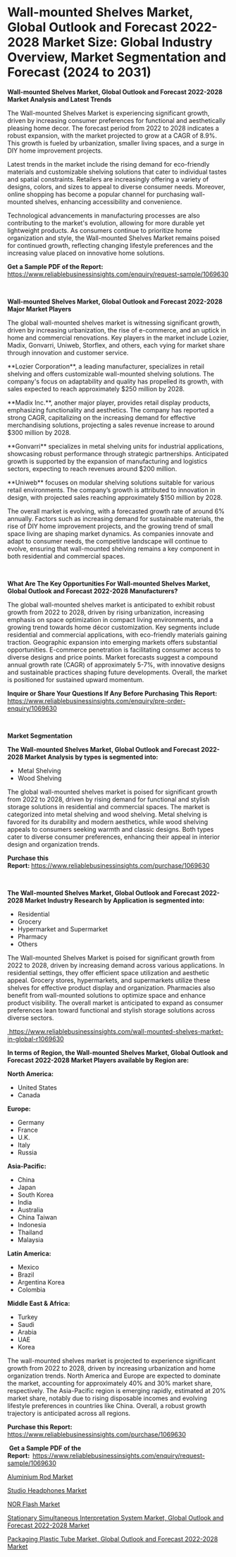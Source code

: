 <p><h1>Wall-mounted Shelves Market, Global Outlook and Forecast 2022-2028 Market Size: Global Industry Overview, Market Segmentation and Forecast (2024 to 2031)</h1></p><p><strong>Wall-mounted Shelves Market, Global Outlook and Forecast 2022-2028 Market Analysis and Latest Trends</strong></p>
<p><p>The Wall-mounted Shelves Market is experiencing significant growth, driven by increasing consumer preferences for functional and aesthetically pleasing home decor. The forecast period from 2022 to 2028 indicates a robust expansion, with the market projected to grow at a CAGR of 8.9%. This growth is fueled by urbanization, smaller living spaces, and a surge in DIY home improvement projects. </p><p>Latest trends in the market include the rising demand for eco-friendly materials and customizable shelving solutions that cater to individual tastes and spatial constraints. Retailers are increasingly offering a variety of designs, colors, and sizes to appeal to diverse consumer needs. Moreover, online shopping has become a popular channel for purchasing wall-mounted shelves, enhancing accessibility and convenience.</p><p>Technological advancements in manufacturing processes are also contributing to the market's evolution, allowing for more durable yet lightweight products. As consumers continue to prioritize home organization and style, the Wall-mounted Shelves Market remains poised for continued growth, reflecting changing lifestyle preferences and the increasing value placed on innovative home solutions.</p></p>
<p><strong>Get a Sample PDF of the Report:&nbsp;</strong> <a href="https://www.reliablebusinessinsights.com/enquiry/request-sample/1069630">https://www.reliablebusinessinsights.com/enquiry/request-sample/1069630</a></p>
<p>&nbsp;</p>
<p><strong>Wall-mounted Shelves Market, Global Outlook and Forecast 2022-2028 Major Market Players</strong></p>
<p><p>The global wall-mounted shelves market is witnessing significant growth, driven by increasing urbanization, the rise of e-commerce, and an uptick in home and commercial renovations. Key players in the market include Lozier, Madix, Gonvarri, Uniweb, Storflex, and others, each vying for market share through innovation and customer service.</p><p>**Lozier Corporation**, a leading manufacturer, specializes in retail shelving and offers customizable wall-mounted shelving solutions. The company's focus on adaptability and quality has propelled its growth, with sales expected to reach approximately $250 million by 2028.</p><p>**Madix Inc.**, another major player, provides retail display products, emphasizing functionality and aesthetics. The company has reported a strong CAGR, capitalizing on the increasing demand for effective merchandising solutions, projecting a sales revenue increase to around $300 million by 2028.</p><p>**Gonvarri** specializes in metal shelving units for industrial applications, showcasing robust performance through strategic partnerships. Anticipated growth is supported by the expansion of manufacturing and logistics sectors, expecting to reach revenues around $200 million.</p><p>**Uniweb** focuses on modular shelving solutions suitable for various retail environments. The company’s growth is attributed to innovation in design, with projected sales reaching approximately $150 million by 2028.</p><p>The overall market is evolving, with a forecasted growth rate of around 6% annually. Factors such as increasing demand for sustainable materials, the rise of DIY home improvement projects, and the growing trend of small space living are shaping market dynamics. As companies innovate and adapt to consumer needs, the competitive landscape will continue to evolve, ensuring that wall-mounted shelving remains a key component in both residential and commercial spaces.</p></p>
<p>&nbsp;</p>
<p><strong>What Are The Key Opportunities For Wall-mounted Shelves Market, Global Outlook and Forecast 2022-2028 Manufacturers?</strong></p>
<p><p>The global wall-mounted shelves market is anticipated to exhibit robust growth from 2022 to 2028, driven by rising urbanization, increasing emphasis on space optimization in compact living environments, and a growing trend towards home décor customization. Key segments include residential and commercial applications, with eco-friendly materials gaining traction. Geographic expansion into emerging markets offers substantial opportunities. E-commerce penetration is facilitating consumer access to diverse designs and price points. Market forecasts suggest a compound annual growth rate (CAGR) of approximately 5-7%, with innovative designs and sustainable practices shaping future developments. Overall, the market is positioned for sustained upward momentum.</p></p>
<p><strong>Inquire or Share Your Questions If Any Before Purchasing This Report:</strong> <a href="https://www.reliablebusinessinsights.com/enquiry/pre-order-enquiry/1069630">https://www.reliablebusinessinsights.com/enquiry/pre-order-enquiry/1069630</a></p>
<p>&nbsp;</p>
<p><strong>Market Segmentation</strong></p>
<p><strong>The Wall-mounted Shelves Market, Global Outlook and Forecast 2022-2028 Market Analysis by types is segmented into:</strong></p>
<p><ul><li>Metal Shelving</li><li>Wood Shelving</li></ul></p>
<p><p>The global wall-mounted shelves market is poised for significant growth from 2022 to 2028, driven by rising demand for functional and stylish storage solutions in residential and commercial spaces. The market is categorized into metal shelving and wood shelving. Metal shelving is favored for its durability and modern aesthetics, while wood shelving appeals to consumers seeking warmth and classic designs. Both types cater to diverse consumer preferences, enhancing their appeal in interior design and organization trends.</p></p>
<p><strong>Purchase this Report:&nbsp;</strong><a href="https://www.reliablebusinessinsights.com/purchase/1069630">https://www.reliablebusinessinsights.com/purchase/1069630</a></p>
<p>&nbsp;</p>
<p><strong>The Wall-mounted Shelves Market, Global Outlook and Forecast 2022-2028 Market Industry Research by Application is segmented into:</strong></p>
<p><ul><li>Residential</li><li>Grocery</li><li>Hypermarket and Supermarket</li><li>Pharmacy</li><li>Others</li></ul></p>
<p><p>The Wall-mounted Shelves Market is poised for significant growth from 2022 to 2028, driven by increasing demand across various applications. In residential settings, they offer efficient space utilization and aesthetic appeal. Grocery stores, hypermarkets, and supermarkets utilize these shelves for effective product display and organization. Pharmacies also benefit from wall-mounted solutions to optimize space and enhance product visibility. The overall market is anticipated to expand as consumer preferences lean toward functional and stylish storage solutions across diverse sectors.</p></p>
<p><a href="https://www.reliablebusinessinsights.com/wall-mounted-shelves-market-in-global-r1069630">&nbsp;https://www.reliablebusinessinsights.com/wall-mounted-shelves-market-in-global-r1069630</a></p>
<p><strong>In terms of Region, the Wall-mounted Shelves Market, Global Outlook and Forecast 2022-2028 Market Players available by Region are:</strong></p>
<p>
    <p> <strong> North America: </strong>
        <ul>
            <li>United States</li>
            <li>Canada</li>
        </ul>
        </p> 
    <p> <strong> Europe: </strong>
        <ul>
            <li>Germany</li>
            <li>France</li>
            <li>U.K.</li>
            <li>Italy</li>
            <li>Russia</li>
        </ul>
        </p> 
    <p> <strong> Asia-Pacific: </strong>
        <ul>
            <li>China</li>
            <li>Japan</li>
            <li>South Korea</li>
            <li>India</li>
            <li>Australia</li>
            <li>China Taiwan</li>
            <li>Indonesia</li>
            <li>Thailand</li>
            <li>Malaysia</li>
        </ul>
        </p> 
    <p> <strong> Latin America: </strong>
        <ul>
            <li>Mexico</li>
            <li>Brazil</li>
            <li>Argentina Korea</li>
            <li>Colombia</li>
        </ul>
        </p> 
    <p> <strong> Middle East & Africa: </strong>
        <ul>
            <li>Turkey</li>
            <li>Saudi</li>
            <li>Arabia</li>
            <li>UAE</li>
            <li>Korea</li>
        </ul>
    </p>
    </p>
<p><p>The wall-mounted shelves market is projected to experience significant growth from 2022 to 2028, driven by increasing urbanization and home organization trends. North America and Europe are expected to dominate the market, accounting for approximately 40% and 30% market share, respectively. The Asia-Pacific region is emerging rapidly, estimated at 20% market share, notably due to rising disposable incomes and evolving lifestyle preferences in countries like China. Overall, a robust growth trajectory is anticipated across all regions.</p></p>
<p><strong>Purchase this Report: </strong><a href="https://www.reliablebusinessinsights.com/purchase/1069630">https://www.reliablebusinessinsights.com/purchase/1069630</a></p>
<p>&nbsp;<strong>Get a Sample PDF of the Report:&nbsp;&nbsp;</strong><a href="https://www.reliablebusinessinsights.com/enquiry/request-sample/1069630">https://www.reliablebusinessinsights.com/enquiry/request-sample/1069630</a></p>
<p><strong></strong></p>
<p><p><a href="https://issuu.com/reportprime-2/docs/aluminium-rod-market-size-2030.pptx_fecbd535609f8a">Aluminium Rod Market</a></p><p><a href="https://www.linkedin.com/pulse/studio-headphones-market-size-growing-cagr-116-report-n03zc?trackingId=LOGjQl1AQMa5xQloMIx7fQ%3D%3D">Studio Headphones Market</a></p><p><a href="https://www.linkedin.com/pulse/nor-flash-market-trends-regional-insights-forecasted-syvfc?trackingId=uchlvfDaScKDdCJjQi5Zwg%3D%3D">NOR Flash Market</a></p><p><a href="https://github.com/AnnDiaz698/Market-Research-Report-List-1/blob/main/stationary-simultaneous-interpretation-system-market-global-outlook-and-forecast-2022-2028-market.md">Stationary Simultaneous Interpretation System Market, Global Outlook and Forecast 2022-2028 Market</a></p><p><a href="https://github.com/sumonsky0m/Market-Research-Report-List-1/blob/main/packaging-plastic-tube-market-global-outlook-and-forecast-2022-2028-market.md">Packaging Plastic Tube Market, Global Outlook and Forecast 2022-2028 Market</a></p></p>